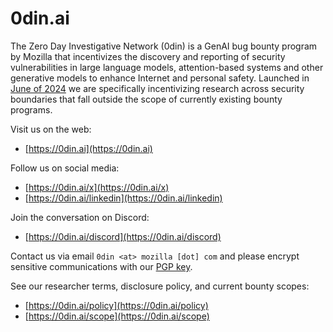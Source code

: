 # 0din.ai
The Zero Day Investigative Network (0din) is a GenAI bug bounty program by Mozilla that incentivizes the discovery and reporting of security vulnerabilities in large language models, attention-based systems and other generative models to enhance Internet and personal safety. Launched in [June of 2024](https://blog.mozilla.org/en/mozilla/keeping-genai-technologies-secure-is-a-shared-responsibility/) we are specifically incentivizing research across security boundaries that fall outside the scope of currently existing bounty programs.

Visit us on the web:
* [https://0din.ai](https://0din.ai)

Follow us on social media:
* [https://0din.ai/x](https://0din.ai/x)
* [https://0din.ai/linkedin](https://0din.ai/linkedin)

Join the conversation on Discord:
* [https://0din.ai/discord](https://0din.ai/discord)

Contact us via email `0din <at> mozilla [dot] com` and please encrypt sensitive communications with our [PGP key](https://0din.ai/pgp).

See our researcher terms, disclosure policy, and current bounty scopes:
* [https://0din.ai/policy](https://0din.ai/policy)
* [https://0din.ai/scope](https://0din.ai/scope)
